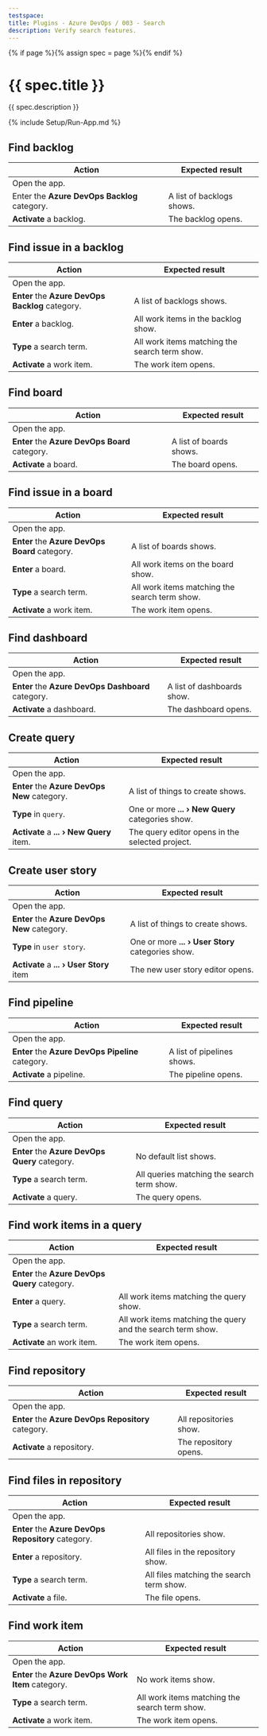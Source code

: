 ```yaml
---
testspace:
title: Plugins - Azure DevOps / 003 - Search
description: Verify search features.
---
```


{% if page %}{% assign spec = page %}{% endif %}

# {{ spec.title }}

{{ spec.description }}

{% include Setup/Run-App.md %}

## Find backlog

| Action                                       | Expected result           |
| -------------------------------------------- | ------------------------- |
| Open the app.                                |                           |
| Enter the **Azure DevOps Backlog** category. | A list of backlogs shows. |
| **Activate** a backlog.                      | The backlog opens.        |

## Find issue in a backlog

| Action                                           | Expected result                               |
| ------------------------------------------------ | --------------------------------------------- |
| Open the app.                                    |                                               |
| **Enter** the **Azure DevOps Backlog** category. | A list of backlogs shows.                     |
| **Enter** a backlog.                             | All work items in the backlog show.           |
| **Type** a search term.                          | All work items matching the search term show. |
| **Activate** a work item.                        | The work item opens.                          |

## Find board

| Action                                         | Expected result         |
| ---------------------------------------------- | ----------------------- |
| Open the app.                                  |                         |
| **Enter** the **Azure DevOps Board** category. | A list of boards shows. |
| **Activate** a board.                          | The board opens.        |

## Find issue in a board

| Action                                         | Expected result                               |
| ---------------------------------------------- | --------------------------------------------- |
| Open the app.                                  |                                               |
| **Enter** the **Azure DevOps Board** category. | A list of boards shows.                       |
| **Enter** a board.                             | All work items on the board show.             |
| **Type** a search term.                        | All work items matching the search term show. |
| **Activate** a work item.                      | The work item opens.                          |

## Find dashboard

| Action                                             | Expected result            |
| -------------------------------------------------- | -------------------------- |
| Open the app.                                      |                            |
| **Enter** the **Azure DevOps Dashboard** category. | A list of dashboards show. |
| **Activate** a dashboard.                          | The dashboard opens.       |

## Create query

| Action                                       | Expected result                                  |
| -------------------------------------------- | ------------------------------------------------ |
| Open the app.                                |                                                  |
| **Enter** the **Azure DevOps New** category. | A list of things to create shows.                |
| **Type** in `query`.                         | One or more **... › New Query** categories show. |
| **Activate** a **... › New Query** item.     | The query editor opens in the selected project.  |

## Create user story

| Action                                       | Expected result                                   |
| -------------------------------------------- | ------------------------------------------------- |
| Open the app.                                |                                                   |
| **Enter** the **Azure DevOps New** category. | A list of things to create shows.                 |
| **Type** in `user story`.                    | One or more **... › User Story** categories show. |
| **Activate** a **... › User Story** item     | The new user story editor opens.                  |

## Find pipeline

| Action                                            | Expected result            |
| ------------------------------------------------- | -------------------------- |
| Open the app.                                     |                            |
| **Enter** the **Azure DevOps Pipeline** category. | A list of pipelines shows. |
| **Activate** a pipeline.                          | The pipeline opens.        |

## Find query

| Action                                         | Expected result                            |
| ---------------------------------------------- | ------------------------------------------ |
| Open the app.                                  |                                            |
| **Enter** the **Azure DevOps Query** category. | No default list shows.                     |
| **Type** a search term.                        | All queries matching the search term show. |
| **Activate** a query.                          | The query opens.                           |

## Find work items in a query

| Action                                         | Expected result                                             |
| ---------------------------------------------- | ----------------------------------------------------------- |
| Open the app.                                  |                                                             |
| **Enter** the **Azure DevOps Query** category. |                                                             |
| **Enter** a query.                             | All work items matching the query show.                     |
| **Type** a search term.                        | All work items matching the query and the search term show. |
| **Activate** an work item.                     | The work item opens.                                        |

## Find repository

| Action                                              | Expected result        |
| --------------------------------------------------- | ---------------------- |
| Open the app.                                       |                        |
| **Enter** the **Azure DevOps Repository** category. | All repositories show. |
| **Activate** a repository.                          | The repository opens.  |

## Find files in repository

| Action                                              | Expected result                          |
| --------------------------------------------------- | ---------------------------------------- |
| Open the app.                                       |                                          |
| **Enter** the **Azure DevOps Repository** category. | All repositories show.                   |
| **Enter** a repository.                             | All files in the repository show.        |
| **Type** a search term.                             | All files matching the search term show. |
| **Activate** a file.                                | The file opens.                          |

## Find work item

| Action                                             | Expected result                               |
| -------------------------------------------------- | --------------------------------------------- |
| Open the app.                                      |                                               |
| **Enter** the **Azure DevOps Work Item** category. | No work items show.                           |
| **Type** a search term.                            | All work items matching the search term show. |
| **Activate** a work item.                          | The work item opens.                          |
